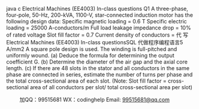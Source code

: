 java c
Electrical Machines (EE4003) In-class questions
Q1 
A three-phase, four-pole, 50-Hz, 200-kVA, 1100-V, star-connected induction motor has the following design data:
Specific magnetic loading                               =               0.6 T
Specific electric loading                                    =               25000 A-conductors/m
Full load leakage impedance drop        =            10% of rated voltage
Slot fill factor                                                                   =            0.7
Current density of conductors                    =            代 写Electrical Machines (EE4003) In-class questionsSQL
代做程序编程语言5 A/mm2
A square pole design is used.    The winding is full-pitched and uniformly wound.
(a) Deduce the formula for determining the output coefficient G.
(b) Determine the diameter of the air gap and the axial core length.
(c) If there are 48 slots in the stator and all conductors in the same phase are connected in series, estimate the number of turns per phase and the total cross-sectional area of each slot.
(Note: Slot fill factor = cross-sectional area of all conductors per slot/ total cross-sectional area per slot)





         
加QQ：99515681  WX：codinghelp  Email: 99515681@qq.com
